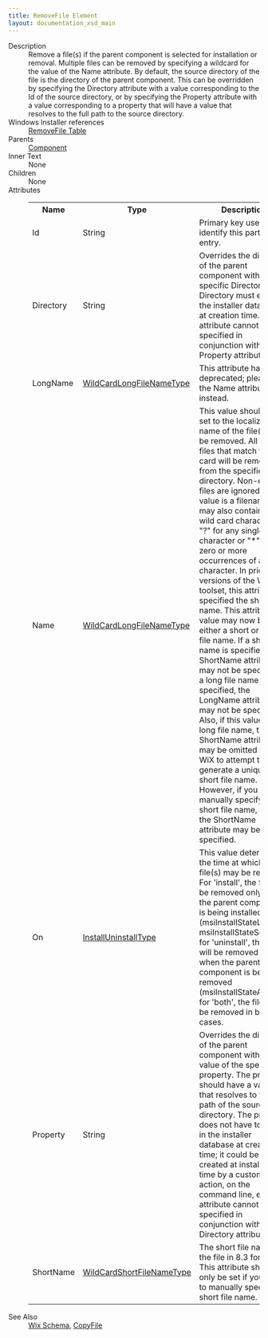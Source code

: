 ```yaml
---
title: RemoveFile Element
layout: documentation_xsd_main
---
```

<dl>
  <dt>Description</dt>
  <dd>                 Remove a file(s) if the parent component is selected for installation or removal.  Multiple files can be removed                 by specifying a wildcard for the value of the Name attribute.  By default, the source                 directory of the file is the directory of the parent component.  This can be overridden by specifying the                 Directory attribute with a value corresponding to the Id of the source directory, or by specifying the Property                 attribute with a value corresponding to a property that will have a value that resolves to the full path                 to the source directory.             </dd>
  <dt>Windows Installer references</dt>
  <dd>
    <a href="http://msdn.microsoft.com/library/aa371201.aspx" target="_blank">RemoveFile Table</a>
  </dd>
  <dt>Parents</dt>
  <dd>
    <a href="../component/">Component</a>
  </dd>
  <dt>Inner Text</dt>
  <dd>None</dd>
  <dt>Children</dt>
  <dd>None</dd>
  <dt>Attributes</dt>
  <dd>
    <table cellspacing="0" cellpadding="0" class="schema">
      <tr>
        <th width="15%">Name</th>
        <th width="15%">Type</th>
        <th width="65%">Description</th>
        <th width="15%">Required</th>
      </tr>
      <tr>
        <td>Id</td>
        <td>String</td>
        <td>Primary key used to identify this particular entry.</td>
        <td>Yes</td>
      </tr>
      <tr>
        <td>Directory</td>
        <td>String</td>
        <td>                     Overrides the directory of the parent component with a specific Directory.  This Directory must exist in the                     installer database at creation time.  This attribute cannot be specified in conjunction with the Property attribute.                 </td>
        <td>&nbsp;</td>
      </tr>
      <tr>
        <td>LongName</td>
        <td><a href="../simple_type_wildcardlongfilenametype/">WildCardLongFileNameType</a></td>
        <td>This attribute has been deprecated; please use the Name attribute instead.</td>
        <td>&nbsp;</td>
      </tr>
      <tr>
        <td>Name</td>
        <td><a href="../simple_type_wildcardlongfilenametype/">WildCardLongFileNameType</a></td>
        <td>                     This value should be set to the localizable name of the file(s) to be removed.  All of the files that                     match the wild card will be removed from the specified directory. Non-existent files are ignored. The value is a filename that may also                     contain the wild card characters "?" for any single character or "*" for zero or more occurrences of any character.                     In prior versions of the WiX toolset, this attribute specified the short file name.                     This attribute's value may now be either a short or long file name.                     If a short file name is specified, the ShortName attribute may not be specified.                     If a long file name is specified, the LongName attribute may not be specified.                     Also, if this value is a long file name, the ShortName attribute may be omitted to                     allow WiX to attempt to generate a unique short file name.                     However, if you wish to manually specify the short file name, then the ShortName attribute may be specified.                 </td>
        <td>Yes</td>
      </tr>
      <tr>
        <td>On</td>
        <td><a href="../simple_type_installuninstalltype/">InstallUninstallType</a></td>
        <td>                         This value determines the time at which the file(s) may be removed. For 'install', the file will                         be removed only when the parent component is being installed (msiInstallStateLocal or                         msiInstallStateSource); for 'uninstall', the file will be removed only when the parent component                         is being removed (msiInstallStateAbsent); for 'both', the file will be removed in both cases.                     </td>
        <td>Yes</td>
      </tr>
      <tr>
        <td>Property</td>
        <td>String</td>
        <td>                     Overrides the directory of the parent component with the value of the specified property.  The property                     should have a value that resolves to the full path of the source directory.  The property does not have                     to exist in the installer database at creation time; it could be created at installation time by a custom                     action, on the command line, etc.  This attribute cannot be specified in conjunction with the Directory attribute.                 </td>
        <td>&nbsp;</td>
      </tr>
      <tr>
        <td>ShortName</td>
        <td><a href="../simple_type_wildcardshortfilenametype/">WildCardShortFileNameType</a></td>
        <td>                         The short file name of the file in 8.3 format.                         This attribute should only be set if you want to manually specify the short file name.                     </td>
        <td>&nbsp;</td>
      </tr>
    </table>
  </dd>
  <dt>See Also</dt>
  <dd>
    <a href="../">Wix Schema</a>, <a href="../copyfile/">CopyFile</a></dd>
</dl>
